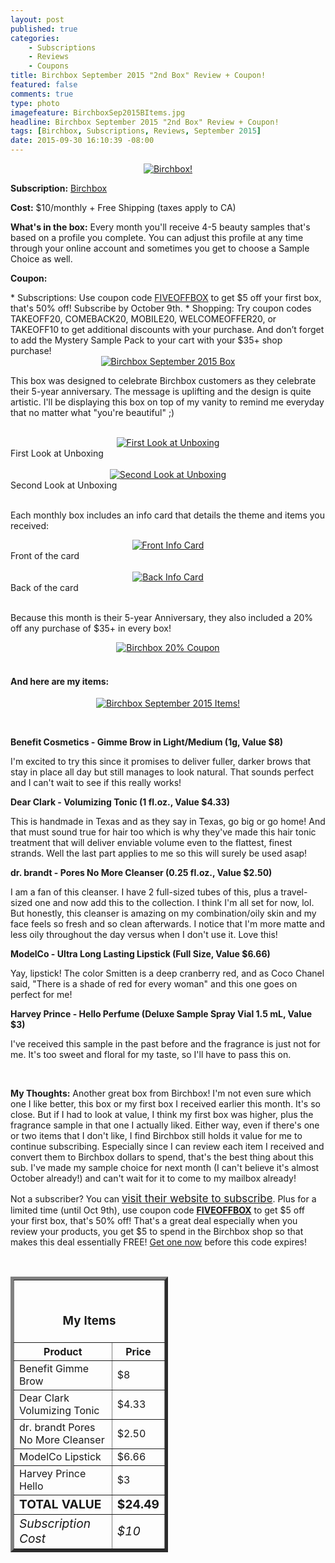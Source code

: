 ```yaml
---
layout: post
published: true
categories: 
    - Subscriptions
    - Reviews
    - Coupons
title: Birchbox September 2015 "2nd Box" Review + Coupon!
featured: false
comments: true
type: photo
imagefeature: BirchboxSep2015BItems.jpg
headline: Birchbox September 2015 "2nd Box" Review + Coupon!
tags: [Birchbox, Subscriptions, Reviews, September 2015]
date: 2015-09-30 16:10:39 -08:00
---
```


<center><a href="https://www.birchbox.com/invite/whatsupmailbox" target="_blank">
<img src="/images/BirchboxSep2015BPackage.jpg" border="0" style="border:none;max-width:100%;" alt="Birchbox!" />
</a></center>

<p><b>Subscription:</b> <a href="https://www.birchbox.com/invite/whatsupmailbox" target="_blank">Birchbox</a></p>
<p><b>Cost:</b> $10/monthly + Free Shipping (taxes apply to CA)</p>
<p><b>What's in the box:</b> Every month you'll receive 4-5 beauty samples that's based on a profile you complete. You can adjust this profile at any time through your online account and sometimes you get to choose a Sample Choice as well.</p>
<p><b>Coupon:</b></p>
* Subscriptions: Use coupon code <a href="https://www.birchbox.com/invite/whatsupmailbox" target="_blank">FIVEOFFBOX</a> to get $5 off your first box, that's 50% off! Subscribe by October 9th.
* Shopping: Try coupon codes TAKEOFF20, COMEBACK20, MOBILE20, WELCOMEOFFER20, or TAKEOFF10 to get additional discounts with your purchase. And don’t forget to add the Mystery Sample Pack to your cart with your $35+ shop purchase!

<br>

<center><a href="https://www.birchbox.com/invite/whatsupmailbox" target="_blank">
<img src="/images/BirchboxSep2015BBox.jpg" border="0" style="border:none;max-width:100%;" alt="Birchbox September 2015 Box" />
</a></center>

<p>This box was designed to celebrate Birchbox customers as they celebrate their 5-year anniversary. The message is uplifting and the design is quite artistic. I'll be displaying this box on top of my vanity to remind me everyday that no matter what "you're beautiful" ;)</p>
<br>

<center><a href="https://www.birchbox.com/invite/whatsupmailbox" target="_blank">
<img src="/images/BirchboxSep2015BOpenBox.jpg" border="0" style="border:none;max-width:100%;" alt="First Look at Unboxing" />
</a></center>
<figcaption>First Look at Unboxing</figcaption>
<br>

<center><a href="https://www.birchbox.com/invite/whatsupmailbox" target="_blank">
<img src="/images/BirchboxSep2015BOpenBox2.jpg" border="0" style="border:none;max-width:100%;" alt="Second Look at Unboxing" />
</a></center>
<figcaption>Second Look at Unboxing</figcaption>
<br>

<p>Each monthly box includes an info card that details the theme and items you received:</p>

<center><a href="https://www.birchbox.com/invite/whatsupmailbox" target="_blank">
<img src="/images/BirchboxSep2015Info.jpg" border="0" style="border:none;max-width:100%;" alt="Front Info Card" /></a></center>
<figcaption>Front of the card</figcaption>
<br>

<center><a href="https://www.birchbox.com/invite/whatsupmailbox" target="_blank">
<img src="/images/BirchboxSep2015BInfo2.jpg" border="0" style="border:none;max-width:100%;" alt="Back Info Card" /></a></center>
<figcaption>Back of the card</figcaption>
<br>

<p>Because this month is their 5-year Anniversary, they also included a 20% off any purchase of $35+ in every box!</p>
<center><a href="https://www.birchbox.com/invite/whatsupmailbox" target="_blank">
<img src="/images/BirchboxSep2015BCoupon.jpg" border="0" style="border:none;max-width:100%;" alt="Birchbox 20% Coupon" /></a></center>

<br>

<H4>And here are my items:</H4>

<p><center><a href="https://www.birchbox.com/invite/whatsupmailbox" target="_blank">
<img src="/images/BirchboxSep2015BItems.jpg" border="0" style="border:none;max-width:100%;" alt="Birchbox September 2015 Items!" /></a></center></p>
<br>

**Benefit Cosmetics - Gimme Brow in Light/Medium (1g, Value $8)**
<p>I'm excited to try this since it promises to deliver fuller, darker brows that stay in place all day but still manages to look natural. That sounds perfect and I can't wait to see if this really works!</p>

**Dear Clark - Volumizing Tonic (1 fl.oz., Value $4.33)**
<p>This is handmade in Texas and as they say in Texas, go big or go home! And that must sound true for hair too which is why they've made this hair tonic treatment that will deliver enviable volume even to the flattest, finest strands. Well the last part applies to me so this will surely be used asap!</p>

**dr. brandt - Pores No More Cleanser (0.25 fl.oz., Value $2.50)**
<p>I am a fan of this cleanser. I have 2 full-sized tubes of this, plus a travel-sized one and now add this to the collection. I think I'm all set for now, lol. But honestly, this cleanser is amazing on my combination/oily skin and my face feels so fresh and so clean afterwards. I notice that I'm more matte and less oily throughout the day versus when I don't use it. Love this!</p>

**ModelCo - Ultra Long Lasting Lipstick (Full Size, Value $6.66)**
<p>Yay, lipstick! The color Smitten is a deep cranberry red, and as Coco Chanel said, "There is a shade of red for every woman" and this one goes on perfect for me!</p>

**Harvey Prince - Hello Perfume (Deluxe Sample Spray Vial 1.5 mL, Value $3)**
<p>I've received this sample in the past before and the fragrance is just not for me. It's too sweet and floral for my taste, so I'll have to pass this on.</p>

<br>

<p><i class="icon-exclamation-sign"></i><b> My Thoughts:</b> Another great box from Birchbox! I'm not even sure which one I like better, this box or my first box I received earlier this month. It's so close. But if I had to look at value, I think my first box was higher, plus the fragrance sample in that one I actually liked. Either way, even if there's one or two items that I don't like, I find Birchbox still holds it value for me to continue subscribing. Especially since I can review each item I received and convert them to Birchbox dollars to spend, that's the best thing about this sub. I've made my sample choice for next month (I can't believe it's almost October already!) and can't wait for it to come to my mailbox already!</p>

<p>Not a subscriber? You can <a href="https://www.birchbox.com/invite/whatsupmailbox"><big>visit their website to subscribe</big></a>. Plus for a limited time (until Oct 9th), use coupon code <a href="https://www.birchbox.com/invite/whatsupmailbox" target="_blank"><b>FIVEOFFBOX</b></a> to get $5 off your first box, that's 50% off! That's a great deal especially when you review your products, you get $5 to spend in the Birchbox shop so that makes this deal essentially FREE! <a href="https://www.birchbox.com/invite/whatsupmailbox" target="_blank">Get one now</a> before this code expires!</p>
<br>

<TABLE  BORDER="5" style="width:50%">
   <TR>
      <TH COLSPAN="2">
         <H3><BR><center>My Items</center></H3>
      </TH>
   </TR>
      <TH>Product</TH>
      <TH>Price</TH>
  <TR>
      <TD>Benefit Gimme Brow</TD>
      <TD>$8</TD>
   </TR>
   <TR>
      <TD>Dear Clark Volumizing Tonic</TD>
      <TD>$4.33</TD>
   </TR>
    <TR>
      <TD>dr. brandt Pores No More Cleanser</TD>
      <TD>$2.50</TD>
   </TR>
    <TR>
      <TD>ModelCo Lipstick</TD>
      <TD>$6.66</TD>
   </TR>
    <TR>
      <TD>Harvey Prince Hello</TD>
      <TD>$3</TD>
   </TR>
   <TR>
      <TD><b><big>TOTAL VALUE</big></b></TD>
      <TD><b><big>$24.49</big></b></TD>
   </TR>
   <TR>
      <TD><i><big>Subscription Cost</big></i></TD>
      <TD><i><big>$10</big></i></TD>
   </TR>
</TABLE>
